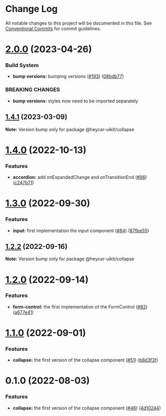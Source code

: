 # Change Log

All notable changes to this project will be documented in this file.
See [Conventional Commits](https://conventionalcommits.org) for commit guidelines.

# [2.0.0](https://github.com/hey-car/heycar-uikit/compare/@heycar-uikit/collapse@1.4.1...@heycar-uikit/collapse@2.0.0) (2023-04-26)


### Build System

* **bump versions:** bumping versions ([#193](https://github.com/hey-car/heycar-uikit/issues/193)) ([08bdb77](https://github.com/hey-car/heycar-uikit/commit/08bdb771e58c3bbecfd370bf3df8d3e2c7b490f2))


### BREAKING CHANGES

* **bump versions:** styles now need to be imported separately





## [1.4.1](https://github.com/hey-car/heycar-uikit/compare/@heycar-uikit/collapse@1.4.0...@heycar-uikit/collapse@1.4.1) (2023-03-09)

**Note:** Version bump only for package @heycar-uikit/collapse





# [1.4.0](https://github.com/hey-car/heycar-uikit/compare/@heycar-uikit/collapse@1.3.0...@heycar-uikit/collapse@1.4.0) (2022-10-13)


### Features

* **accordion:** add onExpandedChange and onTransitionEnd ([#96](https://github.com/hey-car/heycar-uikit/issues/96)) ([c247b71](https://github.com/hey-car/heycar-uikit/commit/c247b719f9d6669a5aa9fd7f4ac2e264b7764350))





# [1.3.0](https://github.com/hey-car/heycar-uikit/compare/@heycar-uikit/collapse@1.2.2...@heycar-uikit/collapse@1.3.0) (2022-09-30)


### Features

* **input:**  first implementation the input component ([#84](https://github.com/hey-car/heycar-uikit/issues/84)) ([87fbe55](https://github.com/hey-car/heycar-uikit/commit/87fbe5549048e44006781092e9e5707b6e63534d))





## [1.2.2](https://github.com/hey-car/heycar-uikit/compare/@heycar-uikit/collapse@1.2.0...@heycar-uikit/collapse@1.2.2) (2022-09-16)

**Note:** Version bump only for package @heycar-uikit/collapse





# [1.2.0](https://github.com/hey-car/heycar-uikit/compare/@heycar-uikit/collapse@1.1.0...@heycar-uikit/collapse@1.2.0) (2022-09-14)


### Features

* **form-control:** the first implementation of the FormControl ([#82](https://github.com/hey-car/heycar-uikit/issues/82)) ([a677e41](https://github.com/hey-car/heycar-uikit/commit/a677e416511f411ee1389e42081963dd127254a9))





# [1.1.0](https://github.com/hey-car/heycar-uikit/compare/@heycar-uikit/collapse@0.1.0...@heycar-uikit/collapse@1.1.0) (2022-09-01)


### Features

* **collapse:** the first version of the collapse component ([#51](https://github.com/hey-car/heycar-uikit/issues/51)) ([b8d3f3f](https://github.com/hey-car/heycar-uikit/commit/b8d3f3f88cdfde98bb0f6364973895a5e9969182))





# 0.1.0 (2022-08-03)

### Features

- **collapse:** the first version of the collapse component ([#46](https://github.com/hey-car/heycar-uikit/issues/46)) ([4d10244](https://github.com/hey-car/heycar-uikit/commit/4d102446b2c6348408bb3bd1d5a7ebf1ec1cd6f5))
